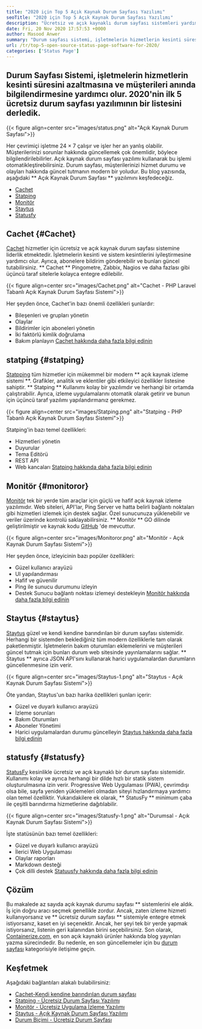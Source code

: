 ```yaml
---
title: "2020 için Top 5 Açık Kaynak Durum Sayfası Yazılımı" 
seoTitle: "2020 için Top 5 Açık Kaynak Durum Sayfası Yazılımı" 
description: "Ücretsiz ve açık kaynaklı durum sayfası sistemleri yardımıyla hizmetleriniz için kesinti ve sistem kesintilerini iyileştirin. Müşterileri güncellemek için bildirimler gönderin." 
date: Fri, 20 Nov 2020 17:57:53 +0000
author: Masood Anwer
summary: "Durum sayfası sistemi, işletmelerin hizmetlerin kesinti süresini azaltmasına ve müşterileri anında bilgilendirmesine yardımcı olur. 2020'nin ilk 5 ücretsiz durum sayfası yazılımının bir listesini derledik." 
url: /tr/top-5-open-source-status-page-software-for-2020/
categories: ['Status Page']
---
```


## Durum Sayfası Sistemi, işletmelerin hizmetlerin kesinti süresini azaltmasına ve müşterileri anında bilgilendirmesine yardımcı olur. 2020'nin ilk 5 ücretsiz durum sayfası yazılımının bir listesini derledik.

{{< figure align=center src="images/status.png" alt="Açık Kaynak Durum Sayfası">}}

Her çevrimiçi işletme 24 × 7 çalışır ve işler her an yanlış olabilir. Müşterilerinizi sorunlar hakkında güncellemek çok önemlidir, böylece bilgilendirilebilirler. Açık kaynak durum sayfası yazılımı kullanarak bu işlemi otomatikleştirebilirsiniz. Durum sayfası, müşterilerinizi hizmet durumu ve olayları hakkında güncel tutmanın modern bir yoludur. Bu blog yazısında, aşağıdaki ** Açık Kaynak Durum Sayfası ** yazılımını keşfedeceğiz.
  * [Cachet][1]
  * [Statping][2]
  * [Monitör][3]
  * [Staytus][4]
  * [Statusfy][5]

## Cachet {#Cachet}
[Cachet][6] hizmetler için ücretsiz ve açık kaynak durum sayfası sistemine liderlik etmektedir. İşletmelerin kesinti ve sistem kesintilerini iyileştirmesine yardımcı olur. Ayrıca, abonelere bildirim gönderebilir ve bunları güncel tutabilirsiniz. ** Cachet ** Pingometre, Zabbix, Nagios ve daha fazlası gibi üçüncü taraf sitelerle kolayca entegre edilebilir.

{{< figure align=center src="images/Cachet.png" alt="Cachet - PHP Laravel Tabanlı Açık Kaynak Durum Sayfası Sistemi">}}

Her şeyden önce, Cachet'in bazı önemli özellikleri şunlardır:
  * Bileşenleri ve grupları yönetin
  * Olaylar
  * Bildirimler için aboneleri yönetin
  * İki faktörlü kimlik doğrulama
  * Bakım planlayın
[Cachet hakkında daha fazla bilgi edinin][7]

## statping {#statping}
[Statpping][8] tüm hizmetler için mükemmel bir modern ** açık kaynak izleme sistemi **. Grafikler, analitik ve eklentiler gibi etkileyici özellikler listesine sahiptir. ** Statping ** Kullanımı kolay bir yazılımdır ve herhangi bir ortamda çalıştırabilir. Ayrıca, izleme uygulamalarını otomatik olarak getirir ve bunun için üçüncü taraf yazılımı yapılandırmanız gerekmez.

{{< figure align=center src="images/Statping.png" alt="Statping - PHP Tabanlı Açık Kaynak Durum Sayfası Sistemi">}}

Statping'in bazı temel özellikleri:
  * Hizmetleri yönetin
  * Duyurular
  * Tema Editörü
  * REST API
  * Web kancaları
[Statping hakkında daha fazla bilgi edinin][9]

## Monitör {#monitoror}
[Monitör][10] tek bir yerde tüm araçlar için güçlü ve hafif açık kaynak izleme yazılımıdır. Web siteleri, API'lar, Ping Server ve hatta belirli bağlantı noktaları gibi hizmetleri izlemek için destek sağlar. Özel sunucunuza yüklenebilir ve veriler üzerinde kontrolü saklayabilirsiniz. ** Monitör ** GO dilinde geliştirilmiştir ve kaynak kodu [GitHub][11] 'de mevcuttur.

{{< figure align=center src="images/Monitoror.png" alt="Monitör - Açık Kaynak Durum Sayfası Sistemi">}}

Her şeyden önce, izleyicinin bazı popüler özellikleri:
  * Güzel kullanıcı arayüzü
  * UI yapılandırması
  * Hafif ve güvenilir
  * Ping ile sunucu durumunu izleyin
  * Destek Sunucu bağlantı noktası izlemeyi destekleyin
[Monitör hakkında daha fazla bilgi edinin][12]

## Staytus {#staytus}
[Staytus][13] güzel ve kendi kendine barındırılan bir durum sayfası sistemidir. Herhangi bir sistemden beklediğiniz tüm modern özelliklerle tam olarak paketlenmiştir. İşletmelerin bakım oturumları eklemelerini ve müşterileri güncel tutmak için bunları durum web sitesinde yayınlamalarını sağlar. ** Staytus ** ayrıca JSON API'sını kullanarak harici uygulamalardan durumların güncellenmesine izin verir.

{{< figure align=center src="images/Staytus-1.png" alt="Staytus - Açık Kaynak Durum Sayfası Sistemi">}}

Öte yandan, Staytus'un bazı harika özellikleri şunları içerir:
  * Güzel ve duyarlı kullanıcı arayüzü
  * İzleme sorunları
  * Bakım Oturumları
  * Aboneler Yönetimi
  * Harici uygulamalardan durumu güncelleyin
[Staytus hakkında daha fazla bilgi edinin][14]

## statusfy {#statusfy}
[StatusFy][15] kesinlikle ücretsiz ve açık kaynaklı bir durum sayfası sistemidir. Kullanımı kolay ve ayrıca herhangi bir dilde hızlı bir statik sistem oluşturulmasına izin verir. Progressive Web Uygulaması (PWA), çevrimdışı olsa bile, sayfa yeniden yüklemeleri olmadan siteyi hızlandırmaya yardımcı olan temel özelliktir. Yukarıdakilere ek olarak, ** StatusFy ** minimum çaba ile çeşitli barındırma hizmetlerine dağıtılabilir.

{{< figure align=center src="images/Statusfy-1.png" alt="Durumsal - Açık Kaynak Durum Sayfası Sistemi">}}

İşte statüsünün bazı temel özellikleri:
  * Güzel ve duyarlı kullanıcı arayüzü
  * İlerici Web Uygulaması
  * Olaylar raporları
  * Markdown desteği
  * Çok dilli destek
[Statuusfy hakkında daha fazla bilgi edinin][16]

## Çözüm
Bu makalede az sayıda açık kaynak durumu sayfası ** sistemlerini ele aldık. İş için doğru aracı seçmek genellikle zordur. Ancak, zaten izleme hizmeti kullanıyorsanız ve ** ücretsiz durum sayfası ** sistemiyle entegre etmek istiyorsanız, kaset en iyi seçenektir. Ancak, her şeyi tek bir yerde yapmak istiyorsanız, listenin geri kalanından birini seçebilirsiniz.
Son olarak, [Containerize.com][17], en son açık kaynaklı ürünler hakkında blog yayınları yazma sürecindedir. Bu nedenle, en son güncellemeler için bu [durum sayfası][18] kategorisiyle iletişime geçin.

## Keşfetmek
Aşağıdaki bağlantıları alakalı bulabilirsiniz:
  * [Cachet-Kendi kendine barındırılan durum sayfası][7]
  * [Statping - Ücretsiz Durum Sayfası Yazılımı][9]
  * [Monitör - Ücretsiz Uygulama İzleme Yazılımı][12]
  * [Staytus - Açık Kaynak Durum Sayfası Yazılımı][14]
  * [Durum Biçimi - Ücretsiz Durum Sayfası][16]

  
[1]: #Cachet
[2]: #Statping
[3]: #Monitoror
[4]: #Staytus
[5]: #Statusfy
[6]: https://cachethq.io/
[7]: https://products.containerize.com/status/cachet
[8]: https://statping.com
[9]: https://products.containerize.com/status/statping
[10]: https://monitoror.com
[11]: https://github.com/monitoror/monitoror
[12]: https://products.containerize.com/status/monitoror
[13]: https://staytus.co
[14]: https://products.containerize.com/status/staytus
[15]: https://marquez.co/statusfy
[16]: https://products.containerize.com/status/statusfy
[17]: https://containerize.com
[18]: https://blog.containerize.com/category/status-page/
